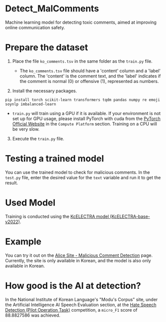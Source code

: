 # Detect_MalComments
Machine learning model for detecting toxic comments, aimed at improving online communication safety.

# Prepare the dataset
1. Place the file `ko_comments.tsv` in the same folder as the `train.py` file.
   * The `ko_comments.tsv` file should have a 'content' column and a 'label' column. The 'content' is the comment text, and the 'label' indicates if the comment is normal (0) or offensive (1), represented as numbers.

2. Install the necessary packages.
```shell
pip install torch scikit-learn transformers tqdm pandas numpy re emoji soynlp imbalanced-learn
```

   * `train.py` will train using a GPU if it is available. If your environment is not set up for GPU usage, please install PyTorch with cuda from the [PyTorch Official Website](https://pytorch.org/get-started/locally) in the `Compute Platform` section. Training on a CPU will be very slow.

3. Execute the `train.py` file.

# Testing a trained model
You can use the trained model to check for malicious comments. In the `test.py` file, enter the desired value for the `text` variable and run it to get the result.

# Used Model
Training is conducted using the [KcELECTRA model (KcELECTRA-base-v2022)](https://github.com/Beomi/KcELECTRA).

# Example
You can try it out on the [Alice Site - Malicious Comment Detection](https://alice.uiharu.dev/chat) page. Currently, the site is only available in Korean, and the model is also only available in Korean.

# How good is the AI at detection?
In the National Institute of Korean Language's "Modu's Corpus" site, under the Artificial Intelligence AI Speech Evaluation section, at the [Hate Speech Detection (Pilot Operation Task)](https://corpus.korean.go.kr/taskOrdtm/taskList.do?taskOrdtmId=56&clCd=ING_TASK&subMenuId=sub01) competition, a `micro_F1` score of 88.8827586 was achieved.